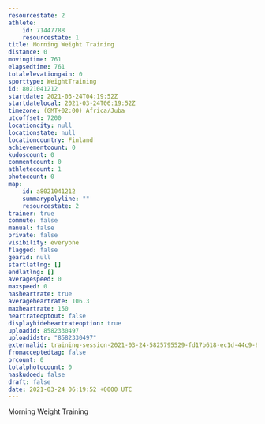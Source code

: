 ```yaml
---
resourcestate: 2
athlete:
    id: 71447788
    resourcestate: 1
title: Morning Weight Training
distance: 0
movingtime: 761
elapsedtime: 761
totalelevationgain: 0
sporttype: WeightTraining
id: 8021041212
startdate: 2021-03-24T04:19:52Z
startdatelocal: 2021-03-24T06:19:52Z
timezone: (GMT+02:00) Africa/Juba
utcoffset: 7200
locationcity: null
locationstate: null
locationcountry: Finland
achievementcount: 0
kudoscount: 0
commentcount: 0
athletecount: 1
photocount: 0
map:
    id: a8021041212
    summarypolyline: ""
    resourcestate: 2
trainer: true
commute: false
manual: false
private: false
visibility: everyone
flagged: false
gearid: null
startlatlng: []
endlatlng: []
averagespeed: 0
maxspeed: 0
hasheartrate: true
averageheartrate: 106.3
maxheartrate: 150
heartrateoptout: false
displayhideheartrateoption: true
uploadid: 8582330497
uploadidstr: "8582330497"
externalid: training-session-2021-03-24-5825795529-fd17b618-ec1d-44c9-81ea-4794fbb838e3.fit
fromacceptedtag: false
prcount: 0
totalphotocount: 0
haskudoed: false
draft: false
date: 2021-03-24 06:19:52 +0000 UTC
---
```

Morning Weight Training